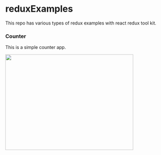 # reduxExamples
This repo has various types of redux examples with react redux tool kit.


### Counter
This is a simple counter app.

<img src="https://github.com/alihanselimoglu/reduxExamples/assets/82150661/fa609ef1-d735-444c-a3d7-babb6fff81ad" width="400" height="300" />

